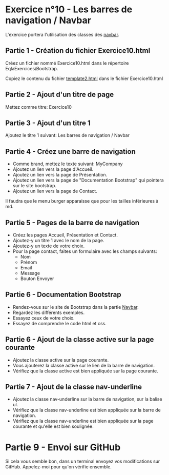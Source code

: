# Exercice n°10 - Les barres de navigation / Navbar
L'exercice portera l'utilisation des classes des [navbar](/Theorie/README.md#xiv-les-navbars").

## Partie 1 - Création du fichier Exercice10.html
Créez un fichier nommé Exercice10.html dans le répertoire EqlaExercices\Bootstrap.  

Copiez le contenu du fichier [template2.html](https://raw.githubusercontent.com/ZamBoyle/Eqla_Bootstrap5/master/Exercices/Templates/template2.html) dans le fichier Exercice10.html
## Partie 2 - Ajout d'un titre de page
Mettez comme titre: Exercice10

## Partie 3 - Ajout d'un titre 1
Ajoutez le titre 1 suivant: Les barres de navigation / Navbar

## Partie 4 - Créez une barre de navigation
- Comme brand, mettez le texte suivant: MyCompany
- Ajoutez un lien vers la page d'Accueil.
- Ajoutez un lien vers la page de Présentation.
- Ajoutez un lien vers la page de "Documentation Bootstrap" qui pointera sur le site bootstrap.
- Ajoutez un lien vers la page de Contact.

Il faudra que le menu burger apparaisse que pour les tailles inférieures à md.

## Partie 5 - Pages de la barre de navigation
- Créez les pages Accueil, Présentation et Contact.
- Ajoutez-y un titre 1 avec le nom de la page.
- Ajoutez-y un texte de votre choix.
- Pour la page contact, faites un formulaire avec les champs suivants:
  - Nom
  - Prénom
  - Email
  - Message
  - Bouton Envoyer

## Partie 6 - Documentation Bootstrap
- Rendez-vous sur le site de Bootstrap dans la partie [Navbar](https://getbootstrap.com/docs/5.3/components/navbar/).
- Regardez les différents exemples.
- Essayez ceux de votre choix.
- Essayez de comprendre le code html et css.

## Partie 6 - Ajout de la classe active sur la page courante
- Ajoutez la classe active sur la page courante.
- Vous ajouterez la classe active sur le lien de la barre de navigation.
- Vérifiez que la classe active est bien appliquée sur la page courante.

## Partie 7 - Ajout de la classe nav-underline
- Ajoutez la classe nav-underline sur la barre de navigation, sur la balise ul.
- Vérifiez que la classe nav-underline est bien appliquée sur la barre de navigation.
- Vérifiez que la classe nav-underline est bien appliquée sur la page courante et qu'elle est bien soulignée.

# Partie 9 - Envoi sur GitHub
Si cela vous semble bon, dans un terminal envoyez vos modifications sur GitHub.
Appelez-moi pour qu'on vérifie ensemble.